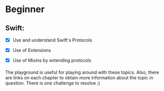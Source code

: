 # Beginner

## Swift:

- [x] Use and understand Swift's Protocols
- [x] Use of Extensions
- [x] Use of Mixins by extending protocols


#### 
The playground is useful for playing around with these topics. Also, there are links on each chapter to obtain more information about the topic in question. There is one challenge to resolve ;)  
